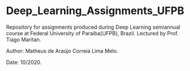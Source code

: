 # Deep_Learning_Assignments_UFPB
Repository for assignments produced during Deep Learning semiannual course at Federal University of Paraíba(UFPB), Brazil. Lectured by Prof. Tiago Maritan.

Author: Matheus de Araújo Correia Lima Melo.

Date: 10/2020.
